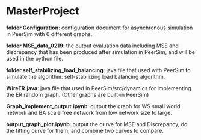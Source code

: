 # MasterProject

**folder Configuration**: configuration document for asynchronous simulation in PeerSim with 6 different graphs.  

**folder MSE_data_0219**: the output evaluation data including MSE and discrepancy that has been produced after simulation in PeerSim, and will be used in the python file.  

**folder self_stabilizing_load_balancing**: java file that used with PeerSim to simulate the algorithm: self-stabilizing load balancing algorithm.  

**WireER.java**: java file that used in PeerSim/src/dynamics for implementing the ER random graph. (Other graphs are built-in PeerSim)

**Graph_implement_output.ipynb**: output the graph for WS small world network and BA scale free network from low network size to large.  

**output_graph_plot.ipynb**: output the curve for MSE and Discrepancy, do the fitting curve for them, and combine two curves to compare.  
 
